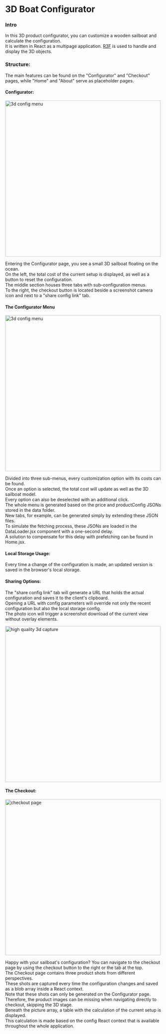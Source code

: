 <h1>3D Boat Configurator</h1>
<h3>Intro</h3>
<p>In this 3D product configurator, you can customize a wooden sailboat and calculate the configuration.<br>
It is written in React as a multipage application. <a href="https://docs.pmnd.rs/react-three-fiber/getting-started/introduction">R3F</a> is used to handle and display the 3D objects.</p>
<h3>Structure:</h3>
<p>The main features can be found on the "Configurator" and "Checkout" pages, while "Home" and "About" serve as placeholder pages.</p>
<h4>Configurator:</h4>
<img src="https://github.com/Beattraceur/3d-Boat-Configurator/assets/133157674/2e65c262-e67a-4402-a425-d3796d58f332" alt="3d config menu" width="500">
<p>Entering the Configurator page, you see a small 3D sailboat floating on the ocean.<br>
On the left, the total cost of the current setup is displayed, as well as a button to reset the configuration.<br>
The middle section houses three tabs with sub-configuration menus.<br>
To the right, the checkout button is located beside a screenshot camera icon and next to a "share config link" tab.</p>
<h4>The Configurator Menu</h4>
<img src="https://github.com/Beattraceur/3d-Boat-Configurator/assets/133157674/18cc95e2-fb50-4b92-834b-63f3a0e33ffb" alt="3d config menu" width="500">
<p>Divided into three sub-menus, every customization option with its costs can be found.<br>
Once an option is selected, the total cost will update as well as the 3D sailboat model.<br>
Every option can also be deselected with an additional click.<br>
The whole menu is generated based on the price and productConfig JSONs stored in the data folder.<br>
New tabs, for example, can be generated simply by extending these JSON files.<br>
To simulate the fetching process, these JSONs are loaded in the DataLoader.jsx component with a one-second delay.<br>
A solution to compensate for this delay with prefetching can be found in Home.jsx.</p>
<h4>Local Storage Usage:</h4>
<p>Every time a change of the configuration is made, an updated version is saved in the browser's local storage.</p>
<h4>Sharing Options:</h4>
<p>The "share config link" tab will generate a URL that holds the actual configuration and saves it to the client's clipboard.<br>
Opening a URL with config parameters will override not only the recent configuration but also the local storage config.<br>
The photo icon will trigger a screenshot download of the current view without overlay elements.</p>
<img src="https://github.com/Beattraceur/3d-Boat-Configurator/assets/133157674/07be3d4a-4cdf-43cf-8c9b-a959fe68536f" alt="high quality 3d capture" width="500">
<h4>The Checkout:</h4>
<img src="https://github.com/Beattraceur/3d-Boat-Configurator/assets/133157674/016fd3ce-4a1b-4e31-98f7-5476ecf4c15c" alt="checkout page" width="500">
<p>Happy with your sailboat's configuration? You can navigate to the checkout page by using the checkout button to the right or the tab at the top.<br>
The Checkout page contains three product shots from different perspectives.<br>
These shots are captured every time the configuration changes and saved as a blob array inside a React context.<br>
Note that these shots can only be generated on the Configurator page.<br>
Therefore, the product images can be missing when navigating directly to checkout, skipping the 3D stage.<br>
Beneath the picture array, a table with the calculation of the current setup is displayed.<br>
This calculation is made based on the config React context that is available throughout the whole application.</p>
